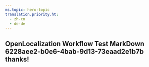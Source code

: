 ```yaml
---
ms.topic: hero-topic
translation.priority.ht: 
  - zh-cn
  - de-de
---
```

## OpenLocalization Workflow Test MarkDown 6228aee2-b0e6-4bab-9d13-73eaad2e1b7b thanks!
